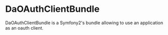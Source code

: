 DaOAuthClientBundle
===================

DaOAuthClientBundle is a Symfony2's bundle allowing to use an application as an oauth client.
